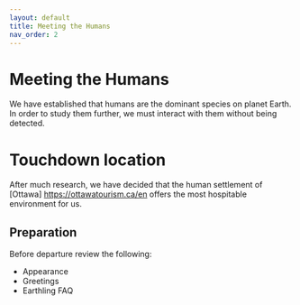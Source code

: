 ```yaml
---
layout: default
title: Meeting the Humans
nav_order: 2
---
```


# Meeting the Humans 
We have established that humans are the dominant species on planet Earth. 
In order to study them further, we must interact with them without being detected.

# Touchdown location 

After much research, we have decided that the human settlement of [Ottawa] https://ottawatourism.ca/en offers the most hospitable environment for us.

## Preparation
Before departure review the following:

- Appearance
- Greetings
- Earthling FAQ
